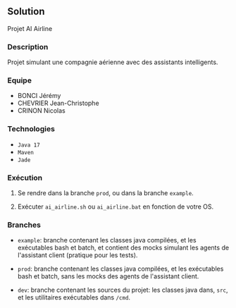 ## Solution
Projet AI Airline

### Description 
Projet simulant une compagnie aérienne avec
des assistants intelligents.

### Equipe

- BONCI Jérémy
- CHEVRIER Jean-Christophe
- CRINON Nicolas

### Technologies

- `Java 17` 
- `Maven` 
- `Jade`

### Exécution

1. Se rendre dans la branche `prod`, ou dans la branche `example`.

2. Exécuter `ai_airline.sh` ou `ai_airline.bat` en fonction de votre
OS.

### Branches

- `example`: branche contenant les classes java compilées, et les exécutables
  bash et batch, et contient des mocks simulant les agents de l'assistant client 
  (pratique pour les tests).

- `prod`: branche contenant les classes java compilées, et les exécutables
  bash et batch, sans les mocks des agents de l'assistant client.

- `dev`: branche contenant les sources du projet: les classes java dans,
  `src`, et les utilitaires exécutables dans `/cmd`.